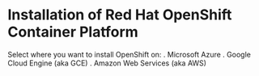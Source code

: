 # Installation of Red Hat OpenShift Container Platform

Select where you want to install OpenShift on:
. Microsoft Azure
. Google Cloud Engine (aka GCE)
. Amazon Web Services (aka AWS)
